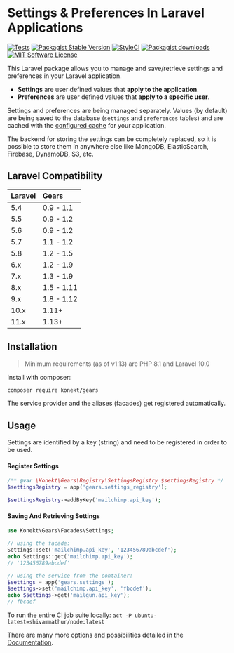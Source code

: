 # Settings & Preferences In Laravel Applications

[![Tests](https://img.shields.io/github/actions/workflow/status/artkonekt/gears/tests.yml?branch=master&style=flat-square)](https://github.com/artkonekt/gears/actions?query=workflow%3Atests)
[![Packagist Stable Version](https://img.shields.io/packagist/v/konekt/gears.svg?style=flat-square&label=stable)](https://packagist.org/packages/konekt/gears)
[![StyleCI](https://styleci.io/repos/125667334/shield?branch=master)](https://styleci.io/repos/125667334)
[![Packagist downloads](https://img.shields.io/packagist/dt/konekt/gears.svg?style=flat-square)](https://packagist.org/packages/konekt/gears)
[![MIT Software License](https://img.shields.io/badge/license-MIT-blue.svg?style=flat-square)](LICENSE)

This Laravel package allows you to manage and save/retrieve settings and preferences in your Laravel application.

- **Settings** are user defined values that **apply to the application**.
- **Preferences** are user defined values that **apply to a specific user**.

Settings and preferences are being managed separately. Values (by default) are being saved to the
database (`settings` and `preferences` tables) and are cached with the
[configured cache](https://laravel.com/docs/8.x/cache) for your application.

The backend for storing the settings can be completely replaced, so it is possible to store them in
anywhere else like MongoDB, ElasticSearch, Firebase, DynamoDB, S3, etc.

## Laravel Compatibility

| Laravel | Gears      |
|:--------|:-----------|
| 5.4     | 0.9 - 1.1  |
| 5.5     | 0.9 - 1.2  |
| 5.6     | 0.9 - 1.2  |
| 5.7     | 1.1 - 1.2  |
| 5.8     | 1.2 - 1.5  |
| 6.x     | 1.2 - 1.9  |
| 7.x     | 1.3 - 1.9  |
| 8.x     | 1.5 - 1.11 |
| 9.x     | 1.8 - 1.12 |
| 10.x    | 1.11+      |
| 11.x    | 1.13+      |


## Installation

> Minimum requirements (as of v1.13) are PHP 8.1 and Laravel 10.0

Install with composer:

```bash
composer require konekt/gears
```

The service provider and the aliases (facades) get registered automatically.

## Usage

Settings are identified by a key (string) and need to be registered in order to be used.

#### Register Settings

```php
/** @var \Konekt\Gears\Registry\SettingsRegistry $settingsRegistry */
$settingsRegistry = app('gears.settings_registry');

$settingsRegistry->addByKey('mailchimp.api_key');
```
#### Saving And Retrieving Settings

```php
use Konekt\Gears\Facades\Settings;

// using the facade:
Settings::set('mailchimp.api_key', '123456789abcdef');
echo Settings::get('mailchimp.api_key');
// '123456789abcdef'

// using the service from the container:
$settings = app('gears.settings');
$settings->set('mailchimp.api_key', 'fbcdef');
echo $settings->get('mailgun.api_key');
// fbcdef
```

To run the entire CI job suite locally: `act -P ubuntu-latest=shivammathur/node:latest`

There are many more options and possibilities detailed in the
[Documentation](https://konekt.dev/gears).

